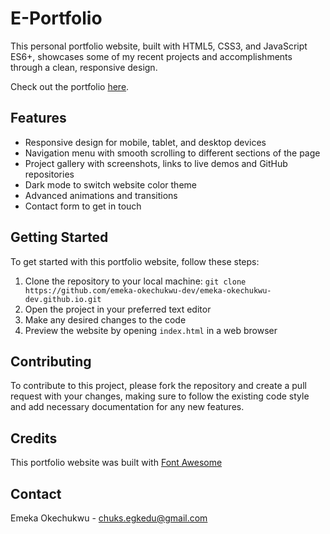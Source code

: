 # E-Portfolio

This personal portfolio website, built with HTML5, CSS3, and JavaScript ES6+, showcases some of my recent projects and accomplishments through a clean, responsive design.

<p>Check out the portfolio <a href="https://emeka-okechukwu-dev.github.io" target="_blank">here</a>.</p>


## Features

- Responsive design for mobile, tablet, and desktop devices
- Navigation menu with smooth scrolling to different sections of the page
- Project gallery with screenshots, links to live demos and GitHub repositories
- Dark mode to switch website color theme
- Advanced animations and transitions
- Contact form to get in touch


## Getting Started

To get started with this portfolio website, follow these steps:

1. Clone the repository to your local machine: `git clone https://github.com/emeka-okechukwu-dev/emeka-okechukwu-dev.github.io.git`
2. Open the project in your preferred text editor
3. Make any desired changes to the code
4. Preview the website by opening `index.html` in a web browser


## Contributing

To contribute to this project, please fork the repository and create a pull request with your changes, making sure to follow the existing code style and add necessary documentation for any new features.


## Credits

This portfolio website was built with [Font Awesome](https://fontawesome.com)


## Contact

Emeka Okechukwu - chuks.egkedu@gmail.com